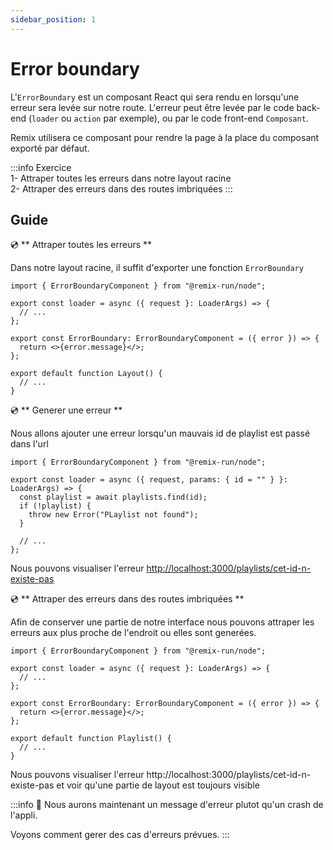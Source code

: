 ```yaml
---
sidebar_position: 1
---
```


# Error boundary

L'`ErrorBoundary` est un composant React qui sera rendu en lorsqu'une erreur sera levée sur notre route. L'erreur peut être levée par le code back-end (`loader` ou `action` par exemple), ou par le code front-end `Composant`.

Remix utilisera ce composant pour rendre la page à la place du composant exporté par défaut.

:::info Exercice  
1- Attraper toutes les erreurs dans notre layout racine  
2- Attraper des erreurs dans des routes imbriquées
:::

## Guide

💿 ** Attraper toutes les erreurs **

Dans notre layout racine, il suffit d'exporter une fonction `ErrorBoundary`

```tsx title="app/routes/_layout.tsx"
import { ErrorBoundaryComponent } from "@remix-run/node";

export const loader = async ({ request }: LoaderArgs) => {
  // ...
};

export const ErrorBoundary: ErrorBoundaryComponent = ({ error }) => {
  return <>{error.message}</>;
};

export default function Layout() {
  // ...
}
```

💿 ** Generer une erreur **

Nous allons ajouter une erreur lorsqu'un mauvais id de playlist est passé dans l'url

```tsx title="app/routes/_layout.playlists.$id.(edit).tsx"
import { ErrorBoundaryComponent } from "@remix-run/node";

export const loader = async ({ request, params: { id = "" } }: LoaderArgs) => {
  const playlist = await playlists.find(id);
  if (!playlist) {
    throw new Error("PLaylist not found");
  }

  // ...
};
```

Nous pouvons visualiser l'erreur [http://localhost:3000/playlists/cet-id-n-existe-pas](http://localhost:3000/playlists/cet-id-n-existe-pas)

💿 ** Attraper des erreurs dans des routes imbriquées **

Afin de conserver une partie de notre interface nous pouvons attraper les erreurs aux plus proche de l'endroit ou elles sont generées.

```tsx title="app/routes/_layout.playlists.$id.(edit).tsx"
import { ErrorBoundaryComponent } from "@remix-run/node";

export const loader = async ({ request }: LoaderArgs) => {
  // ...
};

export const ErrorBoundary: ErrorBoundaryComponent = ({ error }) => {
  return <>{error.message}</>;
};

export default function Playlist() {
  // ...
}
```

Nous pouvons visualiser l'erreur http://localhost:3000/playlists/cet-id-n-existe-pas et voir qu'une partie de layout est toujours visible

:::info 👏 Nous aurons maintenant un message d'erreur plutot qu'un crash de l'appli.

Voyons comment gerer des cas d'erreurs prévues.
:::
